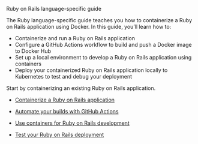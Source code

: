 Ruby on Rails language-specific guide


The Ruby language-specific guide teaches you how to containerize a Ruby on Rails application using Docker. In this guide, you’ll learn how to:

- Containerize and run a Ruby on Rails application
- Configure a GitHub Actions workflow to build and push a Docker image to Docker Hub
- Set up a local environment to develop a Ruby on Rails application using containers
- Deploy your containerized Ruby on Rails application locally to Kubernetes to test and debug your deployment

Start by containerizing an existing Ruby on Rails application.



- [Containerize a Ruby on Rails application](https://docs.docker.com/guides/ruby/containerize/)

- [Automate your builds with GitHub Actions](https://docs.docker.com/guides/ruby/configure-github-actions/)

- [Use containers for Ruby on Rails development](https://docs.docker.com/guides/ruby/develop/)

- [Test your Ruby on Rails deployment](https://docs.docker.com/guides/ruby/deploy/)
